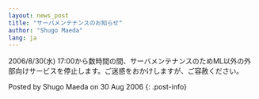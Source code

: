 ```yaml
---
layout: news_post
title: "サーバメンテナンスのお知らせ"
author: "Shugo Maeda"
lang: ja
---
```


2006/8/30(水)
17:00から数時間の間、サーバメンテナンスのためML以外の外部向けサービスを停止します。ご迷惑をおかけしますが、ご容赦ください。

Posted by Shugo Maeda on 30 Aug 2006
{: .post-info}

